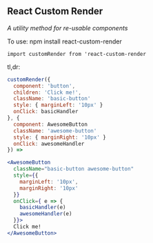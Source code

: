 <h2>React Custom Render</h2>

<em>A utility method for re-usable components</em>

To use: npm install react-custom-render

`import customRender from 'react-custom-render`

tl,dr: 

```jsx
customRender({
  component: 'button',
  children: 'Click me!',
  className: 'basic-button'
  style: { marginLeft: '10px' }
  onClick: basicHandler
}, {
  component: AwesomeButton
  className: 'awesome-button'
  style: { marginRight: '10px' }
  onClick: awesomeHandler
}) =>

<AwesomeButton
  className="basic-button awesome-button"
  style={{
    marginLeft: '10px',
    marginRight: '10px'
  }}
  onClick={ e => {
    basicHandler(e)
    awesomeHandler(e)
  }}>
  Click me!
</AwesomeButton>
```




